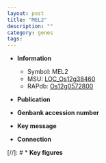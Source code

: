 ```yaml
---
layout: post
title: "MEL2"
description: ""
category: genes
tags: 
---
```


* **Information**  
    + Symbol: MEL2  
    + MSU: [LOC_Os12g38460](http://rice.uga.edu/cgi-bin/ORF_infopage.cgi?orf=LOC_Os12g38460)  
    + RAPdb: [Os12g0572800](http://rapdb.dna.affrc.go.jp/viewer/gbrowse_details/irgsp1?name=Os12g0572800)  

* **Publication**  

* **Genbank accession number**  

* **Key message**  

* **Connection**  

[//]: # * **Key figures**  


